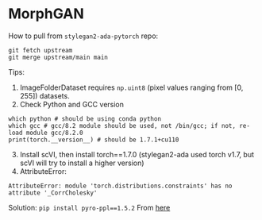 # MorphGAN

How to pull from `stylegan2-ada-pytorch` repo:

```
git fetch upstream
git merge upstream/main main
```

Tips:
1. ImageFolderDataset requires `np.uint8` (pixel values ranging from [0, 255]) datasets.
2. Check Python and GCC version
```
which python # should be using conda python
which gcc # gcc/8.2 module should be used, not /bin/gcc; if not, re-load module gcc/8.2.0
print(torch.__version__) # should be 1.7.1+cu110
```
3. Install scVI, then install torch==1.7.0 (stylegan2-ada used torch v1.7, but scVI will try to install a higher version)
4. AttributeError:
```
AttributeError: module 'torch.distributions.constraints' has no attribute '_CorrCholesky'
```
Solution: `pip install pyro-ppl==1.5.2`
From [here](https://www.gitmemory.com/issue/YosefLab/scvi-tools/985/791824847)
